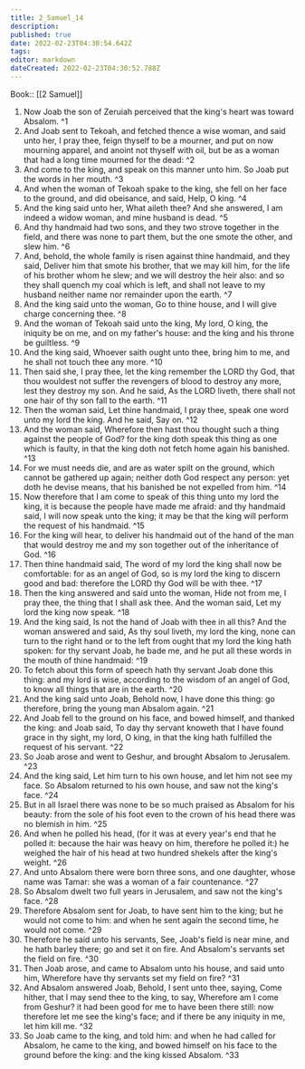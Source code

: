 ```yaml
---
title: 2_Samuel_14
description: 
published: true
date: 2022-02-23T04:30:54.642Z
tags: 
editor: markdown
dateCreated: 2022-02-23T04:30:52.788Z
---
```


 Book:: [[2 Samuel]]
 1. Now Joab the son of Zeruiah perceived that the king's heart was toward Absalom. ^1
 2. And Joab sent to Tekoah, and fetched thence a wise woman, and said unto her, I pray thee, feign thyself to be a mourner, and put on now mourning apparel, and anoint not thyself with oil, but be as a woman that had a long time mourned for the dead: ^2
 3. And come to the king, and speak on this manner unto him. So Joab put the words in her mouth. ^3
 4. And when the woman of Tekoah spake to the king, she fell on her face to the ground, and did obeisance, and said, Help, O king. ^4
 5. And the king said unto her, What aileth thee? And she answered, I am indeed a widow woman, and mine husband is dead. ^5
 6. And thy handmaid had two sons, and they two strove together in the field, and there was none to part them, but the one smote the other, and slew him. ^6
 7. And, behold, the whole family is risen against thine handmaid, and they said, Deliver him that smote his brother, that we may kill him, for the life of his brother whom he slew; and we will destroy the heir also: and so they shall quench my coal which is left, and shall not leave to my husband neither name nor remainder upon the earth. ^7
 8. And the king said unto the woman, Go to thine house, and I will give charge concerning thee. ^8
 9. And the woman of Tekoah said unto the king, My lord, O king, the iniquity be on me, and on my father's house: and the king and his throne be guiltless. ^9
 10. And the king said, Whoever saith ought unto thee, bring him to me, and he shall not touch thee any more. ^10
 11. Then said she, I pray thee, let the king remember the LORD thy God, that thou wouldest not suffer the revengers of blood to destroy any more, lest they destroy my son. And he said, As the LORD liveth, there shall not one hair of thy son fall to the earth. ^11
 12. Then the woman said, Let thine handmaid, I pray thee, speak one word unto my lord the king. And he said, Say on. ^12
 13. And the woman said, Wherefore then hast thou thought such a thing against the people of God? for the king doth speak this thing as one which is faulty, in that the king doth not fetch home again his banished. ^13
 14. For we must needs die, and are as water spilt on the ground, which cannot be gathered up again; neither doth God respect any person: yet doth he devise means, that his banished be not expelled from him. ^14
 15. Now therefore that I am come to speak of this thing unto my lord the king, it is because the people have made me afraid: and thy handmaid said, I will now speak unto the king; it may be that the king will perform the request of his handmaid. ^15
 16. For the king will hear, to deliver his handmaid out of the hand of the man that would destroy me and my son together out of the inheritance of God. ^16
 17. Then thine handmaid said, The word of my lord the king shall now be comfortable: for as an angel of God, so is my lord the king to discern good and bad: therefore the LORD thy God will be with thee. ^17
 18. Then the king answered and said unto the woman, Hide not from me, I pray thee, the thing that I shall ask thee. And the woman said, Let my lord the king now speak. ^18
 19. And the king said, Is not the hand of Joab with thee in all this? And the woman answered and said, As thy soul liveth, my lord the king, none can turn to the right hand or to the left from ought that my lord the king hath spoken: for thy servant Joab, he bade me, and he put all these words in the mouth of thine handmaid: ^19
 20. To fetch about this form of speech hath thy servant Joab done this thing: and my lord is wise, according to the wisdom of an angel of God, to know all things that are in the earth. ^20
 21. And the king said unto Joab, Behold now, I have done this thing: go therefore, bring the young man Absalom again. ^21
 22. And Joab fell to the ground on his face, and bowed himself, and thanked the king: and Joab said, To day thy servant knoweth that I have found grace in thy sight, my lord, O king, in that the king hath fulfilled the request of his servant. ^22
 23. So Joab arose and went to Geshur, and brought Absalom to Jerusalem. ^23
 24. And the king said, Let him turn to his own house, and let him not see my face. So Absalom returned to his own house, and saw not the king's face. ^24
 25. But in all Israel there was none to be so much praised as Absalom for his beauty: from the sole of his foot even to the crown of his head there was no blemish in him. ^25
 26. And when he polled his head, (for it was at every year's end that he polled it: because the hair was heavy on him, therefore he polled it:) he weighed the hair of his head at two hundred shekels after the king's weight. ^26
 27. And unto Absalom there were born three sons, and one daughter, whose name was Tamar: she was a woman of a fair countenance. ^27
 28. So Absalom dwelt two full years in Jerusalem, and saw not the king's face. ^28
 29. Therefore Absalom sent for Joab, to have sent him to the king; but he would not come to him: and when he sent again the second time, he would not come. ^29
 30. Therefore he said unto his servants, See, Joab's field is near mine, and he hath barley there; go and set it on fire. And Absalom's servants set the field on fire. ^30
 31. Then Joab arose, and came to Absalom unto his house, and said unto him, Wherefore have thy servants set my field on fire? ^31
 32. And Absalom answered Joab, Behold, I sent unto thee, saying, Come hither, that I may send thee to the king, to say, Wherefore am I come from Geshur? it had been good for me to have been there still: now therefore let me see the king's face; and if there be any iniquity in me, let him kill me. ^32
 33. So Joab came to the king, and told him: and when he had called for Absalom, he came to the king, and bowed himself on his face to the ground before the king: and the king kissed Absalom. ^33
